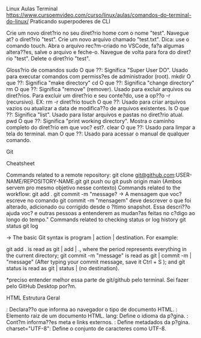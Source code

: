 Linux
Aulas Terminal
https://www.cursoemvideo.com/curso/linux/aulas/comandos-do-terminal-do-linux/
Praticando superpoderes de CLI

Crie um novo diret?rio no seu diret?rio home com o nome "test". 
Navegue at? o diret?rio "test". 
Crie um novo arquivo chamado "test.txt". Dica: use o comando touch.
Abra o arquivo rec?m-criado no VSCode, fa?a algumas altera??es, salve o arquivo e feche-o. 
Navegue de volta para fora do diret?rio "test". 
Delete o diret?rio "test".



Gloss?rio de comandos
sudo
O que ??: Significa "Super User DO". Usado para executar comandos com permiss?es de administrador (root).
mkdir
O que ??: Significa "make directory"
cd
O que ??: Significa "change directory" 
rm
O que ??: Significa "remove" (remover). Usado para excluir arquivos ou diret?rios.
Para excluir um diret?rio e seu conte?do, use a op??o -r (recursivo). EX:
rm -r diret?rio
touch
O que ??: Usado para criar arquivos vazios ou atualizar a data de modifica??o de arquivos existentes.
ls
O que ??: Significa "list". Usado para listar arquivos e pastas no diret?rio atual.
pwd
O que ??: Significa "print working directory". Mostra o caminho completo do diret?rio em que voc? est?.
clear
O que ??: Usado para limpar a tela do terminal.
man
O que ??: Usado para acessar o manual de qualquer comando.




Git

Cheatsheet

Commands related to a remote repository:
git clone git@github.com:USER-NAME/REPOSITORY-NAME.git
git push ou git push origin main (Ambos servem pro mesmo objetivo nesse contexto)
Commands related to the workflow:
git add .
git commit -m "message? -> A mensagem que voc? escreve no comando git commit -m "mensagem" deve descrever o que foi alterado, adicionado ou corrigido desde o ?ltimo snapshot. Essa descri??o ajuda voc? e outras pessoas a entenderem as mudan?as feitas no c?digo ao longo do tempo."
Commands related to checking status or log history
git status
git log

-> The basic Git syntax is program | action | destination. For example:

git add . is read as git | add | ., where the period represents everything in the current directory;
git commit -m "message" is read as git | commit -m | "message" (After typing your commit message, save it Ctrl + S ); and
git status is read as git | status | (no destination).







*preciso entender melhor essa parte de git/github pelo terminal. Sei fazer pelo GitHub Desktop por?m.




HTML
Estrutura Geral
<!DOCTYPE html>: Declara??o que informa ao navegador o tipo de documento HTML.
<html>: Elemento raiz de um documento HTML.
lang: Define o idioma da p?gina.
<head>: Cont?m informa??es meta e links externos.
<meta>: Define metadados da p?gina.
charset="UTF-8": Define o conjunto de caracteres como UTF-8.
<title>: Define o t?tulo exibido na aba do navegador.
<body>: Cont?m o conte?do vis?vel da p?gina.
Links
<a>: Define um link.
href: Especifica o destino do link.
Links absolutos: Incluem esquema e dom?nio (ex.: https://site.com/pagina).
Links relativos: Referem-se a arquivos locais do mesmo site (ex.: ./pasta/arquivo.html).
./: Diret?rio atual.
../: Diret?rio pai (sobe um n?vel).

Atributos Adicionais em Links
target: Define como o link ser? aberto.
_blank: Abre o link em uma nova aba.
_self: Abre o link na mesma aba (comportamento padr?o).
rel: Define a rela??o entre a p?gina atual e o link.
noopener: Melhora a seguran?a ao evitar que a nova aba tenha acesso ? p?gina de origem.
noreferrer: Evita que informa??es de refer?ncia (como URL da p?gina atual) sejam enviadas ao site de destino.
nofollow: Indica aos motores de busca para n?o seguirem o link, ?til para links patrocinados.


Exemplo de boas pr?ticas ao usar target=?_blank?: 
<a href="https://example.com" target="_blank" rel="noopener noreferrer">Clique aqui</a>


Imagens
<img>: Insere imagens.
src: Caminho da imagem (absoluto ou relativo).
alt: Texto alternativo para acessibilidade (obrigat?rio).
width e height: Especificam largura e altura da imagem (opcional, mas recomendado).
Void element: N?o possui tag de fechamento.
Boas Pr?ticas
Use alt em todas as imagens para descrever o conte?do e garantir suporte para leitores de tela e falhas no carregamento.
Use links relativos para arquivos internos, e inclua ./ no in?cio de links relativos para evitar problemas.

GitHub
Aulas GitHub (via app)
https://www.cursoemvideo.com/curso/curso-de-git-e-github/aulas/aulas-de-git-e-github

Commits

Uma boa mensagem de commit explicar? o motivo por tr?s das suas altera??es, ou seja, ela descreve qual problema suas altera??es resolvem e como elas resolvem isso.

Commits eficazes consistem de duas partes separadas: um assunto e um corpo:
Assunto
Um resumo breve da altera??o que voc? fez no projeto.

?Esta ? a altera??o que fiz na base de c?digo.?

Corpo
Descreva o problema que seu commit resolve e como resolve.


Agora que aprendemos o segredo para criar uma boa mensagem de commit, vamos tentar corrigir a mensagem de commit de antes:

Exemplo de bom commit:
Assunto:
Adicionei link e texto alternativo faltantes no logo da empresa.
Corpo:
Leitores de tela n?o ler?o as imagens para usu?rios com defici?ncia sem essas informa??es.

E lembre-se: o GitHub tem um limite de 72 caracteres, por isso recomendamos manter o assunto dos seus commits dentro dessa quantidade.

Quando fazer um commit
? onde voc? salvaria o jogo pra n?o dar ruim caso o personagem morra kkkkk
Ou seja, fa?a commits sempre que houver mudan?as significativas no c?digo, como corrigir um erro ou fazer uma funcionalidade funcionar corretamente. Isso cria um hist?rico do seu progresso e permite voltar a vers?es anteriores, caso algo quebre mais tarde.

Dica extra:
O "Conventional commits" ? um exemplo de site com templates de commits que voc? pode conhecer e utilizar: https://www.conventionalcommits.org/en/v1.0.0/











